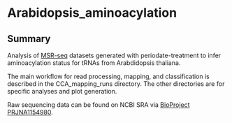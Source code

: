 # Arabidopsis_aminoacylation

## Summary

Analysis of [MSR-seq](https://www.nature.com/articles/s41467-022-30261-3) datasets generated with periodate-treatment to infer aminoacylation status for tRNAs from Arabdidopsis thaliana.

The main workflow for read processing, mapping, and classification is described in the CCA_mapping_runs directory. The other directories are for specific analyses and plot generation.

Raw sequencing data can be found on NCBI SRA via [BioProject PRJNA1154980](https://www.ncbi.nlm.nih.gov/sra/PRJNA1154980).